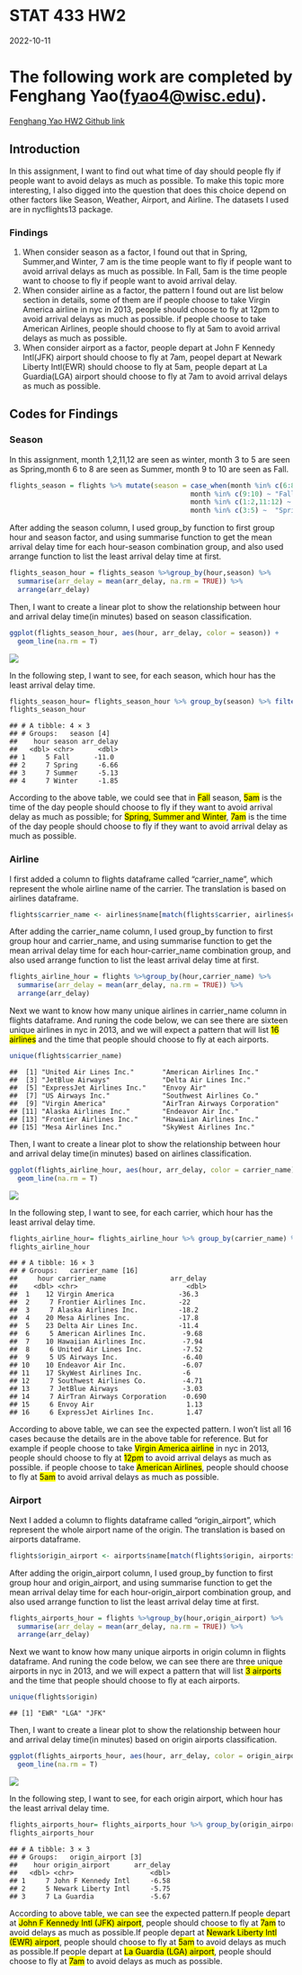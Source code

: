 STAT 433 HW2
================
2022-10-11

# The following work are completed by Fenghang Yao(<fyao4@wisc.edu>).

[Fenghang Yao HW2 Github
link](https://github.com/dorisyao06/STAT-433-HW2)

## Introduction

In this assignment, I want to find out what time of day should people
fly if people want to avoid delays as much as possible. To make this
topic more interesting, I also digged into the question that does this
choice depend on other factors like Season, Weather, Airport, and
Airline. The datasets I used are in nycflights13 package.

### Findings

1.  When consider season as a factor, I found out that in Spring,
    Summer,and Winter, 7 am is the time people want to fly if people
    want to avoid arrival delays as much as possible. In Fall, 5am is
    the time people want to choose to fly if people want to avoid
    arrival delay.
2.  When consider airline as a factor, the pattern I found out are list
    below section in details, some of them are if people choose to take
    Virgin America airline in nyc in 2013, people should choose to fly
    at 12pm to avoid arrival delays as much as possible. if people
    choose to take American Airlines, people should choose to fly at 5am
    to avoid arrival delays as much as possible.
3.  When consider airport as a factor, people depart at John F Kennedy
    Intl(JFK) airport should choose to fly at 7am, peopel depart at
    Newark Liberty Intl(EWR) should choose to fly at 5am, people depart
    at La Guardia(LGA) airport should choose to fly at 7am to avoid
    arrival delays as much as possible.

## Codes for Findings

### Season

In this assignment, month 1,2,11,12 are seen as winter, month 3 to 5 are
seen as Spring,month 6 to 8 are seen as Summer, month 9 to 10 are seen
as Fall.

``` r
flights_season = flights %>% mutate(season = case_when(month %in% c(6:8) ~ "Summer",
                                             month %in% c(9:10) ~ "Fall",
                                             month %in% c(1:2,11:12) ~ "Winter",
                                             month %in% c(3:5) ~  "Spring"))
```

After adding the season column, I used group_by function to first group
hour and season factor, and using summarise function to get the mean
arrival delay time for each hour-season combination group, and also used
arrange function to list the least arrival delay time at first.

``` r
flights_season_hour = flights_season %>%group_by(hour,season) %>%
  summarise(arr_delay = mean(arr_delay, na.rm = TRUE)) %>%
  arrange(arr_delay)
```

Then, I want to create a linear plot to show the relationship between
hour and arrival delay time(in minutes) based on season classification.

``` r
ggplot(flights_season_hour, aes(hour, arr_delay, color = season)) +
  geom_line(na.rm = T) 
```

![](README_files/figure-gfm/unnamed-chunk-3-1.png)<!-- -->

In the following step, I want to see, for each season, which hour has
the least arrival delay time.

``` r
flights_season_hour= flights_season_hour %>% group_by(season) %>% filter(arr_delay == min(arr_delay,na.rm = T))
flights_season_hour
```

    ## # A tibble: 4 × 3
    ## # Groups:   season [4]
    ##    hour season arr_delay
    ##   <dbl> <chr>      <dbl>
    ## 1     5 Fall      -11.0 
    ## 2     7 Spring     -6.66
    ## 3     7 Summer     -5.13
    ## 4     7 Winter     -1.85

According to the above table, we could see that in
<mark style="background-color: #FFFF00">Fall</mark> season,
<mark style="background-color: #FFFF00">5am</mark> is the time of the
day people should choose to fly if they want to avoid arrival delay as
much as possible; for <mark style="background-color: #FFFF00">Spring,
Summer and Winter</mark>,
<mark style="background-color: #FFFF00">7am</mark> is the time of the
day people should choose to fly if they want to avoid arrival delay as
much as possible.

### Airline

I first added a column to flights dataframe called “carrier_name”, which
represent the whole airline name of the carrier. The translation is
based on airlines dataframe.

``` r
flights$carrier_name <- airlines$name[match(flights$carrier, airlines$carrier)]
```

After adding the carrier_name column, I used group_by function to first
group hour and carrier_name, and using summarise function to get the
mean arrival delay time for each hour-carrier_name combination group,
and also used arrange function to list the least arrival delay time at
first.

``` r
flights_airline_hour = flights %>%group_by(hour,carrier_name) %>%
  summarise(arr_delay = mean(arr_delay, na.rm = TRUE)) %>%
  arrange(arr_delay)
```

Next we want to know how many unique airlines in carrier_name column in
flights dataframe. And runing the code below, we can see there are
sixteen unique airlines in nyc in 2013, and we will expect a pattern
that will list <mark style="background-color: #FFFF00">16
airlines</mark> and the time that people should choose to fly at each
airports.

``` r
unique(flights$carrier_name)
```

    ##  [1] "United Air Lines Inc."       "American Airlines Inc."     
    ##  [3] "JetBlue Airways"             "Delta Air Lines Inc."       
    ##  [5] "ExpressJet Airlines Inc."    "Envoy Air"                  
    ##  [7] "US Airways Inc."             "Southwest Airlines Co."     
    ##  [9] "Virgin America"              "AirTran Airways Corporation"
    ## [11] "Alaska Airlines Inc."        "Endeavor Air Inc."          
    ## [13] "Frontier Airlines Inc."      "Hawaiian Airlines Inc."     
    ## [15] "Mesa Airlines Inc."          "SkyWest Airlines Inc."

Then, I want to create a linear plot to show the relationship between
hour and arrival delay time(in minutes) based on airlines
classification.

``` r
ggplot(flights_airline_hour, aes(hour, arr_delay, color = carrier_name)) +
  geom_line(na.rm = T) 
```

![](README_files/figure-gfm/unnamed-chunk-8-1.png)<!-- -->

In the following step, I want to see, for each carrier, which hour has
the least arrival delay time.

``` r
flights_airline_hour= flights_airline_hour %>% group_by(carrier_name) %>% filter(arr_delay == min(arr_delay,na.rm = T))
flights_airline_hour
```

    ## # A tibble: 16 × 3
    ## # Groups:   carrier_name [16]
    ##     hour carrier_name                arr_delay
    ##    <dbl> <chr>                           <dbl>
    ##  1    12 Virgin America                -36.3  
    ##  2     7 Frontier Airlines Inc.        -22    
    ##  3     7 Alaska Airlines Inc.          -18.2  
    ##  4    20 Mesa Airlines Inc.            -17.8  
    ##  5    23 Delta Air Lines Inc.          -11.4  
    ##  6     5 American Airlines Inc.         -9.68 
    ##  7    10 Hawaiian Airlines Inc.         -7.94 
    ##  8     6 United Air Lines Inc.          -7.52 
    ##  9     5 US Airways Inc.                -6.40 
    ## 10    10 Endeavor Air Inc.              -6.07 
    ## 11    17 SkyWest Airlines Inc.          -6    
    ## 12     7 Southwest Airlines Co.         -4.71 
    ## 13     7 JetBlue Airways                -3.03 
    ## 14     7 AirTran Airways Corporation    -0.690
    ## 15     6 Envoy Air                       1.13 
    ## 16     6 ExpressJet Airlines Inc.        1.47

According to above table, we can see the expected pattern. I won’t list
all 16 cases because the details are in the above table for reference.
But for example if people choose to take
<mark style="background-color: #FFFF00">Virgin America airline</mark> in
nyc in 2013, people should choose to fly at
<mark style="background-color: #FFFF00">12pm</mark> to avoid arrival
delays as much as possible. if people choose to take
<mark style="background-color: #FFFF00">American Airlines</mark>, people
should choose to fly at
<mark style="background-color: #FFFF00">5am</mark> to avoid arrival
delays as much as possible.

### Airport

Next I added a column to flights dataframe called “origin_airport”,
which represent the whole airport name of the origin. The translation is
based on airports dataframe.

``` r
flights$origin_airport <- airports$name[match(flights$origin, airports$faa)]
```

After adding the origin_airport column, I used group_by function to
first group hour and origin_airport, and using summarise function to get
the mean arrival delay time for each hour-origin_airport combination
group, and also used arrange function to list the least arrival delay
time at first.

``` r
flights_airports_hour = flights %>%group_by(hour,origin_airport) %>%
  summarise(arr_delay = mean(arr_delay, na.rm = TRUE)) %>%
  arrange(arr_delay)
```

Next we want to know how many unique airports in origin column in
flights dataframe. And runing the code below, we can see there are three
unique airports in nyc in 2013, and we will expect a pattern that will
list <mark style="background-color: #FFFF00">3 airports</mark> and the
time that people should choose to fly at each airports.

``` r
unique(flights$origin)
```

    ## [1] "EWR" "LGA" "JFK"

Then, I want to create a linear plot to show the relationship between
hour and arrival delay time(in minutes) based on origin airports
classification.

``` r
ggplot(flights_airports_hour, aes(hour, arr_delay, color = origin_airport)) +
  geom_line(na.rm = T) 
```

![](README_files/figure-gfm/unnamed-chunk-13-1.png)<!-- -->

In the following step, I want to see, for each origin airport, which
hour has the least arrival delay time.

``` r
flights_airports_hour= flights_airports_hour %>% group_by(origin_airport) %>% filter(arr_delay == min(arr_delay,na.rm = T))
flights_airports_hour
```

    ## # A tibble: 3 × 3
    ## # Groups:   origin_airport [3]
    ##    hour origin_airport      arr_delay
    ##   <dbl> <chr>                   <dbl>
    ## 1     7 John F Kennedy Intl     -6.58
    ## 2     5 Newark Liberty Intl     -5.75
    ## 3     7 La Guardia              -5.67

According to above table, we can see the expected pattern.If people
depart at <mark style="background-color: #FFFF00">John F Kennedy Intl
(JFK) airport</mark>, people should choose to fly at
<mark style="background-color: #FFFF00">7am</mark> to avoid delays as
much as possible.If people depart at
<mark style="background-color: #FFFF00">Newark Liberty Intl (EWR)
airport</mark>, people should choose to fly at
<mark style="background-color: #FFFF00">5am</mark> to avoid delays as
much as possible.If people depart at
<mark style="background-color: #FFFF00">La Guardia (LGA) airport</mark>,
people should choose to fly at
<mark style="background-color: #FFFF00">7am</mark> to avoid delays as
much as possible.
